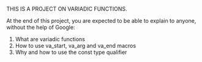 THIS IS A PROJECT ON VARIADIC FUNCTIONS.

At the end of this project, you are expected to be able to explain to anyone,
without the help of Google:

1. What are variadic functions
2. How to use va_start, va_arg and va_end macros
3. Why and how to use the const type qualifier
